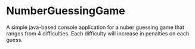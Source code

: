 # NumberGuessingGame
A simple java-based console application for a nuber guessing game that ranges from 4 difficulties. Each difficulty will increase in penalties on each guess.

